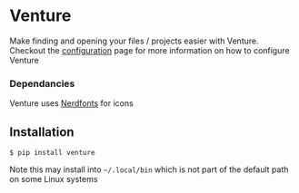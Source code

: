 # Venture

Make finding and opening your files / projects easier with Venture. Checkout the [configuration](docs/configuration.md) page for more information on how to configure Venture

### Dependancies
Venture uses [Nerdfonts](https://www.nerdfonts.com/) for icons

## Installation

```
$ pip install venture
```

Note this may install into `~/.local/bin` which is not part of the default path on some Linux systems


